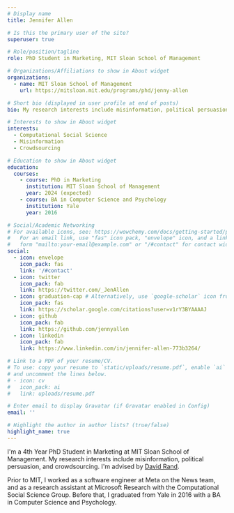 ```yaml
---
# Display name
title: Jennifer Allen

# Is this the primary user of the site?
superuser: true

# Role/position/tagline
role: PhD Student in Marketing, MIT Sloan School of Management

# Organizations/Affiliations to show in About widget
organizations:
  - name: MIT Sloan School of Management
    url: https://mitsloan.mit.edu/programs/phd/jenny-allen

# Short bio (displayed in user profile at end of posts)
bio: My research interests include misinformation, political persuasion, and crowdsourcing. 

# Interests to show in About widget
interests:
  - Computational Social Science
  - Misinformation
  - Crowdsourcing

# Education to show in About widget
education:
  courses:
    - course: PhD in Marketing
      institution: MIT Sloan School of Management
      year: 2024 (expected)
    - course: BA in Computer Science and Psychology
      institution: Yale
      year: 2016

# Social/Academic Networking
# For available icons, see: https://wowchemy.com/docs/getting-started/page-builder/#icons
#   For an email link, use "fas" icon pack, "envelope" icon, and a link in the
#   form "mailto:your-email@example.com" or "/#contact" for contact widget.
social:
  - icon: envelope
    icon_pack: fas
    link: '/#contact'
  - icon: twitter
    icon_pack: fab
    link: https://twitter.com/_JenAllen
  - icon: graduation-cap # Alternatively, use `google-scholar` icon from `ai` icon pack
    icon_pack: fas
    link: https://scholar.google.com/citations?user=v1rY3BYAAAAJ
  - icon: github
    icon_pack: fab
    link: https://github.com/jennyallen
  - icon: linkedin
    icon_pack: fab
    link: https://www.linkedin.com/in/jennifer-allen-773b3264/

# Link to a PDF of your resume/CV.
# To use: copy your resume to `static/uploads/resume.pdf`, enable `ai` icons in `params.toml`,
# and uncomment the lines below.
# - icon: cv
#   icon_pack: ai
#   link: uploads/resume.pdf

# Enter email to display Gravatar (if Gravatar enabled in Config)
email: ''

# Highlight the author in author lists? (true/false)
highlight_name: true
---
```


I'm a 4th Year PhD Student in Marketing at MIT Sloan School of Management. My research interests include misinformation, political persuasion, and crowdsourcing. I'm advised by [David Rand](https://davidrand-cooperation.com/). 

Prior to MIT, I worked as a software engineer at Meta on the News team, and as a research assistant at Microsoft Research with the Computational Social Science Group. Before that, I graduated from Yale in 2016 with a BA in Computer Science and Psychology.


